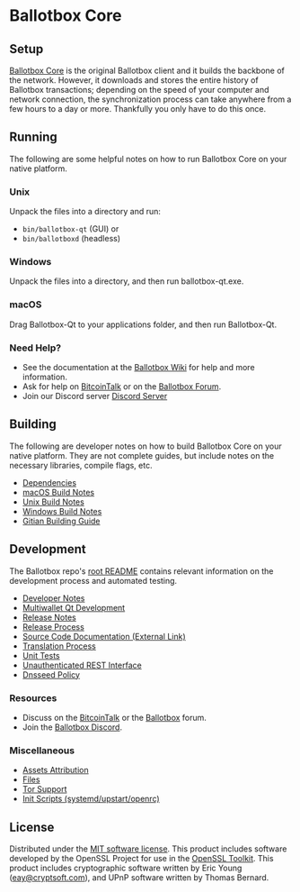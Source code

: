 Ballotbox Core
=============

Setup
---------------------
[Ballotbox Core](http://ballotbox.dev/wallet) is the original Ballotbox client and it builds the backbone of the network. However, it downloads and stores the entire history of Ballotbox transactions; depending on the speed of your computer and network connection, the synchronization process can take anywhere from a few hours to a day or more. Thankfully you only have to do this once.

Running
---------------------
The following are some helpful notes on how to run Ballotbox Core on your native platform.

### Unix

Unpack the files into a directory and run:

- `bin/ballotbox-qt` (GUI) or
- `bin/ballotboxd` (headless)

### Windows

Unpack the files into a directory, and then run ballotbox-qt.exe.

### macOS

Drag Ballotbox-Qt to your applications folder, and then run Ballotbox-Qt.

### Need Help?

* See the documentation at the [Ballotbox Wiki](https://github.com/Ballotbox-Project/Ballotbox/wiki)
for help and more information.
* Ask for help on [BitcoinTalk](https://bitcointalk.org/index.php?topic=1262920.0) or on the [Ballotbox Forum](http://forum.ballotbox.dev/).
* Join our Discord server [Discord Server](https://discord.ballotbox.dev)

Building
---------------------
The following are developer notes on how to build Ballotbox Core on your native platform. They are not complete guides, but include notes on the necessary libraries, compile flags, etc.

- [Dependencies](dependencies.md)
- [macOS Build Notes](build-osx.md)
- [Unix Build Notes](build-unix.md)
- [Windows Build Notes](build-windows.md)
- [Gitian Building Guide](gitian-building.md)

Development
---------------------
The Ballotbox repo's [root README](/README.md) contains relevant information on the development process and automated testing.

- [Developer Notes](developer-notes.md)
- [Multiwallet Qt Development](multiwallet-qt.md)
- [Release Notes](release-notes.md)
- [Release Process](release-process.md)
- [Source Code Documentation (External Link)](https://www.fuzzbawls.pw/ballotbox/doxygen/)
- [Translation Process](translation_process.md)
- [Unit Tests](unit-tests.md)
- [Unauthenticated REST Interface](REST-interface.md)
- [Dnsseed Policy](dnsseed-policy.md)

### Resources
* Discuss on the [BitcoinTalk](https://bitcointalk.org/index.php?topic=1262920.0) or the [Ballotbox](http://forum.ballotbox.dev/) forum.
* Join the [Ballotbox Discord](https://discord.ballotbox.dev).

### Miscellaneous
- [Assets Attribution](assets-attribution.md)
- [Files](files.md)
- [Tor Support](tor.md)
- [Init Scripts (systemd/upstart/openrc)](init.md)

License
---------------------
Distributed under the [MIT software license](/COPYING).
This product includes software developed by the OpenSSL Project for use in the [OpenSSL Toolkit](https://www.openssl.org/). This product includes
cryptographic software written by Eric Young ([eay@cryptsoft.com](mailto:eay@cryptsoft.com)), and UPnP software written by Thomas Bernard.
